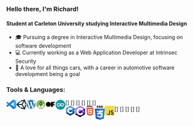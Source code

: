 ### Hello there, I'm Richard!
#### Student at Carleton University studying Interactive Multimedia Design

- :mortar_board: Pursuing a degree in Interactive Multimedia Design, focusing on software development
- :computer: Currently working as a Web Application Developer at Intrinsec Security
- :wrench: A love for all things cars, with a career in automotive software development being a goal

### Tools & Languages:
[<img align="left" alt="Visual Studio Code" width="26px" src="/images/vsc.png" />]
[<img align="left" alt="Unity" width="26px" src="/images/unity.png" />]
[<img align="left" alt="Wordpress" width="26px" src="/images/wordpress.png" />]
[<img align="left" alt="Android" width="26px" src="/images/android.png" />]
[<img align="left" alt="OpenFrameworks" width="26px" src="/images/openframeworks.png" />]
[<img align="left" alt="Arduino" width="26px" src="/images/arduino.png" />]\
[<img align="left" alt="C++" width="26px" src="/images/cpp.png" />]
[<img align="left" alt="C#" width="26px" src="/images/csharp.png" />]
[<img align="left" alt="HTML5" width="26px" src="/images/html.png" />]
[<img align="left" alt="CSS3" width="26px" src="/images/css.png" />]
[<img align="left" alt="JavaScript" width="26px" src="/images/js.png" />]